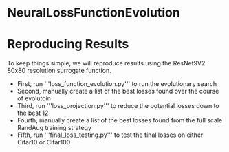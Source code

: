 # NeuralLossFunctionEvolution

# Reproducing Results

To keep things simple, we will reproduce results using the ResNet9V2 80x80 resolution surrogate function.

- First, run '''loss_function_evolution.py''' to run the evolutionary search
- Second, manually create a list of the best losses found over the course of evolutoin
- Third, run '''loss_projection.py''' to reduce the potential losses down to the best 12
- Fourth, manually create a list of the best losses found from the full scale RandAug training strategy
- Fifth, run '''final_loss_testing.py''' to test the final losses on either Cifar10 or Cifar100
